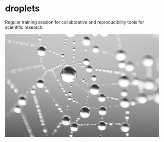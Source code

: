 # droplets
Regular training session for collaborative and reproducibility tools for scientific research.

![Water droplets](water_droplets.png)
